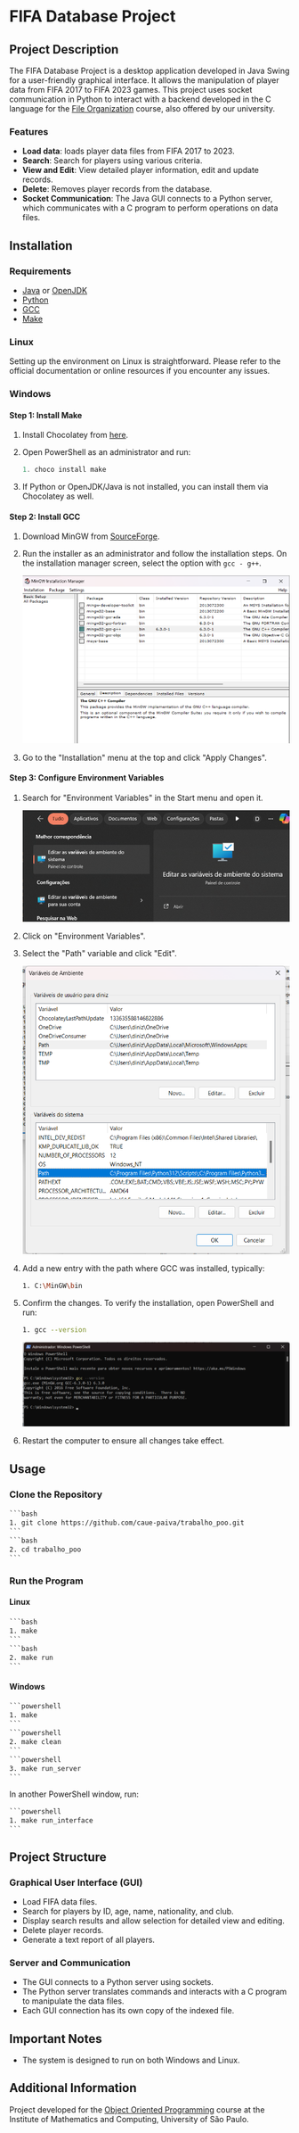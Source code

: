 # FIFA Database Project

## Project Description

The FIFA Database Project is a desktop application developed in Java Swing for a user-friendly graphical interface. It allows the manipulation of player data from FIFA 2017 to FIFA 2023 games. This project uses socket communication in Python to interact with a backend developed in the C language for the [File Organization](https://uspdigital.usp.br/jupiterweb/obterDisciplina?sgldis=SCC0215&codcur=55041&codhab=0) course, also offered by our university.

### Features

- **Load data**: loads player data files from FIFA 2017 to 2023.
- **Search**: Search for players using various criteria.
- **View and Edit**: View detailed player information, edit and update records.
- **Delete**: Removes player records from the database.
- **Socket Communication**: The Java GUI connects to a Python server, which communicates with a C program to perform operations on data files.

## Installation

### Requirements

- [Java](https://www.oracle.com/java/technologies/javase-downloads.html) or [OpenJDK](https://openjdk.java.net/)
- [Python](https://www.python.org/)
- [GCC](https://gcc.gnu.org/)
- [Make](https://www.gnu.org/software/make/)

### Linux

Setting up the environment on Linux is straightforward. Please refer to the official documentation or online resources if you encounter any issues.

### Windows

#### Step 1: Install Make

1. Install Chocolatey from [here](https://chocolatey.org/install).
2. Open PowerShell as an administrator and run:

    ```powershell
    1. choco install make
    ```

3. If Python or OpenJDK/Java is not installed, you can install them via Chocolatey as well.

#### Step 2: Install GCC

1. Download MinGW from [SourceForge](https://sourceforge.net/projects/mingw/).
2. Run the installer as an administrator and follow the installation steps. On the installation manager screen, select the option with `gcc - g++`.

    ![GCC Installation](readmeImgs/z.png)

3. Go to the "Installation" menu at the top and click "Apply Changes".

#### Step 3: Configure Environment Variables

1. Search for "Environment Variables" in the Start menu and open it.

    ![Environment Variables](readmeImgs/w.png)

2. Click on "Environment Variables".
3. Select the "Path" variable and click "Edit".

    ![Edit Path](readmeImgs/a.png)

4. Add a new entry with the path where GCC was installed, typically:

    ```bash
    1. C:\MinGW\bin
    ```

5. Confirm the changes. To verify the installation, open PowerShell and run:

    ```bash
    1. gcc --version
    ```

    ![GCC Version](readmeImgs/c.png)

6. Restart the computer to ensure all changes take effect.

## Usage

### Clone the Repository

    ```bash
    1. git clone https://github.com/caue-paiva/trabalho_poo.git
    ```
    ```bash
    2. cd trabalho_poo
    ```

### Run the Program

#### Linux

    ```bash
    1. make
    ```
    ```bash
    2. make run
    ```

#### Windows

    ```powershell
    1. make
    ```
    ```powershell
    2. make clean
    ```
    ```powershell
    3. make run_server
    ```

In another PowerShell window, run:

    ```powershell
    1. make run_interface
    ```

## Project Structure

### Graphical User Interface (GUI)

- Load FIFA data files.
- Search for players by ID, age, name, nationality, and club.
- Display search results and allow selection for detailed view and editing.
- Delete player records.
- Generate a text report of all players.

### Server and Communication

- The GUI connects to a Python server using sockets.
- The Python server translates commands and interacts with a C program to manipulate the data files.
- Each GUI connection has its own copy of the indexed file.

## Important Notes

- The system is designed to run on both Windows and Linux.

## Additional Information

Project developed for the [Object Oriented Programming](https://uspdigital.usp.br/jupiterweb/obterDisciplina?sgldis=SSC0103&codcur=55041&codhab=0) course at the Institute of Mathematics and Computing, University of São Paulo.